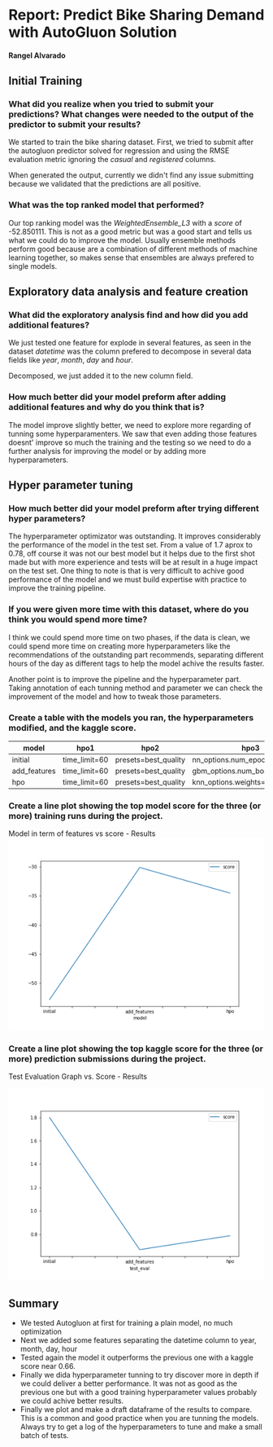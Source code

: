 # Report: Predict Bike Sharing Demand with AutoGluon Solution
#### Rangel Alvarado

## Initial Training
### What did you realize when you tried to submit your predictions? What changes were needed to the output of the predictor to submit your results?
We started to train the bike sharing dataset. First, we tried to submit after the autogluon predictor solved for regression and using the RMSE evaluation metric ignoring the <em>casual</em> and <em>registered</em> columns. 

When generated the output, currently we didn't find any issue submitting because we validated that the predictions are all positive.

### What was the top ranked model that performed?
Our top ranking model was the <em>WeightedEnsemble_L3</em> with a <em>score</em> of -52.850111.  This is not as a good metric but was a good start and tells us what we could do to improve the model.  Usually ensemble methods perform good because are a combination of different methods of machine learning together, so makes sense that ensembles are always prefered to single models. 

## Exploratory data analysis and feature creation
### What did the exploratory analysis find and how did you add additional features?
We just tested one feature for explode in several features, as seen in the dataset <em>datetime</em> was the column prefered to decompose in several data fields like <em>year</em>, <em>month</em>, <em>day</em> and <em>hour</em>.

Decomposed, we just added it to the new column field.

### How much better did your model preform after adding additional features and why do you think that is?
The model improve slightly better, we need to explore more regarding of tunning some hyperparamenters.  We saw that even adding those features doesnt' improve so much the training and the testing so we need to do a further analysis for improving the model or by adding more hyperparameters.

## Hyper parameter tuning
### How much better did your model preform after trying different hyper parameters?
The hyperparameter optimizator was outstanding.  It improves considerably the performance of the model in the test set.  From a value of 1.7 aprox to 0.78, off course it was not our best model but it helps due to the first shot made but with more experience and tests will be at result in a huge impact on the test set.  One thing to note is that is very difficult to achive good performance of the model and we must build expertise with practice to improve the training pipeline.

### If you were given more time with this dataset, where do you think you would spend more time?
I think we could spend more time on two phases, if the data is clean, we could spend more time on creating more hyperparameters like the recommendations of the outstanding part recommends, separating different hours of the day as different tags to help the model achive the results faster.

Another point is to improve the pipeline and the hyperparameter part.  Taking annotation of each tunning method and parameter we can check the improvement of the model and how to tweak those parameters.

### Create a table with the models you ran, the hyperparameters modified, and the kaggle score.
|model|hpo1|hpo2|hpo3|score|
|--|--|--|--|--|
|initial|time_limit=60|presets=best_quality|nn_options.num_epochs=15|1.79881|
|add_features|time_limit=60|presets=best_quality|gbm_options.num_boos_round=50|0.6689|
|hpo|time_limit=60|presets=best_quality|knn_options.weights=distance|0.78724|

### Create a line plot showing the top model score for the three (or more) training runs during the project.

Model in term of features vs score - Results
![model_train_score.png](img/model_train_score.png)

### Create a line plot showing the top kaggle score for the three (or more) prediction submissions during the project.

Test Evaluation Graph vs. Score - Results

![model_test_score.png](img/model_test_score.png)

## Summary
- We tested Autogluon at first for training a plain model, no much optimization
- Next we added some features separating the datetime column to year, month, day, hour
- Tested again the model it outperforms the previous one with a kaggle score near 0.66.
- Finally we dida hyperparameter tunning to try discover more in depth if we could deliver a better performance.  It was not as good as the previous one but with a good training hyperparameter values probably we could achive better results.
- Finally we plot and make a draft dataframe of the results to compare.  This is a common and good practice when you are tunning the models.  Always try to get a log of the hyperparameters to tune and make a small batch of tests.